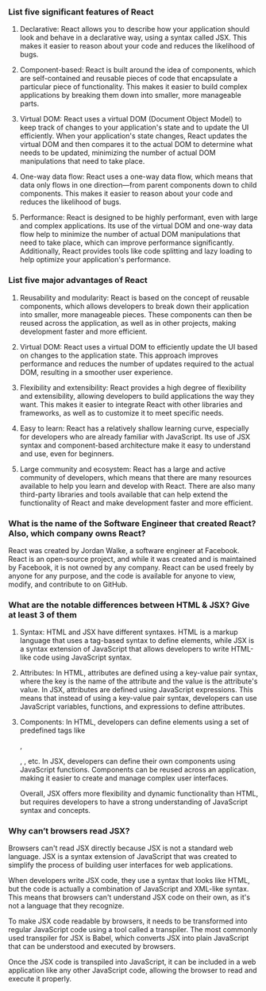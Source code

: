 ### List five significant features of React

1. Declarative: React allows you to describe how your application should look and behave in a declarative way, using a syntax called JSX. This makes it easier to reason about your code and reduces the likelihood of bugs.

2. Component-based: React is built around the idea of components, which are self-contained and reusable pieces of code that encapsulate a particular piece of functionality. This makes it easier to build complex applications by breaking them down into smaller, more manageable parts.

3. Virtual DOM: React uses a virtual DOM (Document Object Model) to keep track of changes to your application's state and to update the UI efficiently. When your application's state changes, React updates the virtual DOM and then compares it to the actual DOM to determine what needs to be updated, minimizing the number of actual DOM manipulations that need to take place.

4. One-way data flow: React uses a one-way data flow, which means that data only flows in one direction—from parent components down to child components. This makes it easier to reason about your code and reduces the likelihood of bugs.

5. Performance: React is designed to be highly performant, even with large and complex applications. Its use of the virtual DOM and one-way data flow help to minimize the number of actual DOM manipulations that need to take place, which can improve performance significantly. Additionally, React provides tools like code splitting and lazy loading to help optimize your application's performance.

### List five major advantages of React

1. Reusability and modularity: React is based on the concept of reusable components, which allows developers to break down their application into smaller, more manageable pieces. These components can then be reused across the application, as well as in other projects, making development faster and more efficient.

2. Virtual DOM: React uses a virtual DOM to efficiently update the UI based on changes to the application state. This approach improves performance and reduces the number of updates required to the actual DOM, resulting in a smoother user experience.

3. Flexibility and extensibility: React provides a high degree of flexibility and extensibility, allowing developers to build applications the way they want. This makes it easier to integrate React with other libraries and frameworks, as well as to customize it to meet specific needs.

4. Easy to learn: React has a relatively shallow learning curve, especially for developers who are already familiar with JavaScript. Its use of JSX syntax and component-based architecture make it easy to understand and use, even for beginners.

5. Large community and ecosystem: React has a large and active community of developers, which means that there are many resources available to help you learn and develop with React. There are also many third-party libraries and tools available that can help extend the functionality of React and make development faster and more efficient.


### What is the name of the Software Engineer that created React? Also, which company owns React?

React was created by Jordan Walke, a software engineer at Facebook. React is an open-source project, and while it was created and is maintained by Facebook, it is not owned by any company. React can be used freely by anyone for any purpose, and the code is available for anyone to view, modify, and contribute to on GitHub.

### What are the notable differences between HTML & JSX? Give at least 3 of them

1. Syntax: HTML and JSX have different syntaxes. HTML is a markup language that uses a tag-based syntax to define elements, while JSX is a syntax extension of JavaScript that allows developers to write HTML-like code using JavaScript syntax.

2. Attributes: In HTML, attributes are defined using a key-value pair syntax, where the key is the name of the attribute and the value is the attribute's value. In JSX, attributes are defined using JavaScript expressions. This means that instead of using a key-value pair syntax, developers can use JavaScript variables, functions, and expressions to define attributes.

3. Components: In HTML, developers can define elements using a set of predefined tags like <div>, <p>, <img>, etc. In JSX, developers can define their own components using JavaScript functions. Components can be reused across an application, making it easier to create and manage complex user interfaces.

    Overall, JSX offers more flexibility and dynamic functionality than HTML, but requires developers to have a strong understanding of JavaScript syntax and concepts.

### Why can’t browsers read JSX?

Browsers can't read JSX directly because JSX is not a standard web language. JSX is a syntax extension of JavaScript that was created to simplify the process of building user interfaces for web applications.

When developers write JSX code, they use a syntax that looks like HTML, but the code is actually a combination of JavaScript and XML-like syntax. This means that browsers can't understand JSX code on their own, as it's not a language that they recognize.

To make JSX code readable by browsers, it needs to be transformed into regular JavaScript code using a tool called a transpiler. The most commonly used transpiler for JSX is Babel, which converts JSX into plain JavaScript that can be understood and executed by browsers.

Once the JSX code is transpiled into JavaScript, it can be included in a web application like any other JavaScript code, allowing the browser to read and execute it properly.


